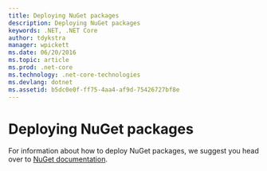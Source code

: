 ```yaml
---
title: Deploying NuGet packages 
description: Deploying NuGet packages 
keywords: .NET, .NET Core
author: tdykstra
manager: wpickett
ms.date: 06/20/2016
ms.topic: article
ms.prod: .net-core
ms.technology: .net-core-technologies
ms.devlang: dotnet
ms.assetid: b5dc0e0f-ff75-4aa4-af9d-75426727bf8e
---
```


# Deploying NuGet packages 

For information about how to deploy NuGet packages, we suggest you head over to [NuGet documentation](http://docs.nuget.org/). 
